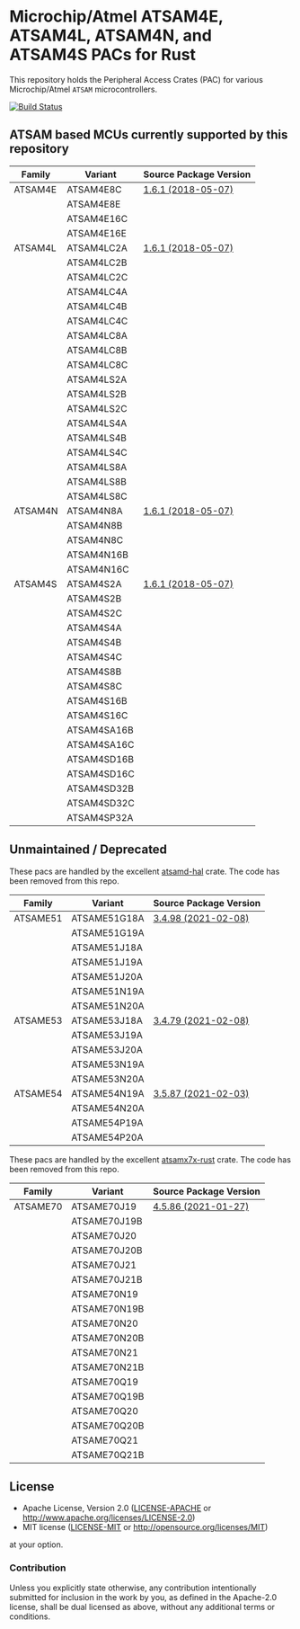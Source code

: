 # Microchip/Atmel ATSAM4E, ATSAM4L, ATSAM4N, and ATSAM4S PACs for Rust

This repository holds the Peripheral Access Crates (PAC) for various Microchip/Atmel `ATSAM` microcontrollers.

[![Build Status](https://github.com/atsam-rs/atsam-pac/workflows/Rust/badge.svg)](https://github.com/atsam-rs/atsam-pac/actions)

## ATSAM based MCUs currently supported by this repository

| Family   | Variant      | Source Package Version                                                             |
|----------|--------------|------------------------------------------------------------------------------------|
| ATSAM4E  | ATSAM4E8C    | [1.6.1 (2018-05-07)](https://keilpack.azureedge.net/pack/Keil.SAM4_DFP.1.6.1.pack) |
|          | ATSAM4E8E    |                                                                                    |
|          | ATSAM4E16C   |                                                                                    |
|          | ATSAM4E16E   |                                                                                    |
| ATSAM4L  | ATSAM4LC2A   | [1.6.1 (2018-05-07)](https://keilpack.azureedge.net/pack/Keil.SAM4_DFP.1.6.1.pack) |
|          | ATSAM4LC2B   |                                                                                    |
|          | ATSAM4LC2C   |                                                                                    |
|          | ATSAM4LC4A   |                                                                                    |
|          | ATSAM4LC4B   |                                                                                    |
|          | ATSAM4LC4C   |                                                                                    |
|          | ATSAM4LC8A   |                                                                                    |
|          | ATSAM4LC8B   |                                                                                    |
|          | ATSAM4LC8C   |                                                                                    |
|          | ATSAM4LS2A   |                                                                                    |
|          | ATSAM4LS2B   |                                                                                    |
|          | ATSAM4LS2C   |                                                                                    |
|          | ATSAM4LS4A   |                                                                                    |
|          | ATSAM4LS4B   |                                                                                    |
|          | ATSAM4LS4C   |                                                                                    |
|          | ATSAM4LS8A   |                                                                                    |
|          | ATSAM4LS8B   |                                                                                    |
|          | ATSAM4LS8C   |                                                                                    |
| ATSAM4N  | ATSAM4N8A    | [1.6.1 (2018-05-07)](https://keilpack.azureedge.net/pack/Keil.SAM4_DFP.1.6.1.pack) |
|          | ATSAM4N8B    |                                                                                    |
|          | ATSAM4N8C    |                                                                                    |
|          | ATSAM4N16B   |                                                                                    |
|          | ATSAM4N16C   |                                                                                    |
| ATSAM4S  | ATSAM4S2A    | [1.6.1 (2018-05-07)](https://keilpack.azureedge.net/pack/Keil.SAM4_DFP.1.6.1.pack) |
|          | ATSAM4S2B    |                                                                                    |
|          | ATSAM4S2C    |                                                                                    |
|          | ATSAM4S4A    |                                                                                    |
|          | ATSAM4S4B    |                                                                                    |
|          | ATSAM4S4C    |                                                                                    |
|          | ATSAM4S8B    |                                                                                    |
|          | ATSAM4S8C    |                                                                                    |
|          | ATSAM4S16B   |                                                                                    |
|          | ATSAM4S16C   |                                                                                    |
|          | ATSAM4SA16B  |                                                                                    |
|          | ATSAM4SA16C  |                                                                                    |
|          | ATSAM4SD16B  |                                                                                    |
|          | ATSAM4SD16C  |                                                                                    |
|          | ATSAM4SD32B  |                                                                                    |
|          | ATSAM4SD32C  |                                                                                    |
|          | ATSAM4SP32A  |                                                                                    |

## Unmaintained / Deprecated

These pacs are handled by the excellent [atsamd-hal](https://crates.io/crates/atsamd-hal) crate.
The code has been removed from this repo.

| Family   | Variant      | Source Package Version                                                             |
|----------|--------------|------------------------------------------------------------------------------------|
| ATSAME51 | ATSAME51G18A | [3.4.98 (2021-02-08)](https://packs.download.microchip.com)                        |
|          | ATSAME51G19A |                                                                                    |
|          | ATSAME51J18A |                                                                                    |
|          | ATSAME51J19A |                                                                                    |
|          | ATSAME51J20A |                                                                                    |
|          | ATSAME51N19A |                                                                                    |
|          | ATSAME51N20A |                                                                                    |
| ATSAME53 | ATSAME53J18A | [3.4.79 (2021-02-08)](https://packs.download.microchip.com)                        |
|          | ATSAME53J19A |                                                                                    |
|          | ATSAME53J20A |                                                                                    |
|          | ATSAME53N19A |                                                                                    |
|          | ATSAME53N20A |                                                                                    |
| ATSAME54 | ATSAME54N19A | [3.5.87 (2021-02-03)](https://packs.download.microchip.com)                        |
|          | ATSAME54N20A |                                                                                    |
|          | ATSAME54P19A |                                                                                    |
|          | ATSAME54P20A |                                                                                    |

These pacs are handled by the excellent [atsamx7x-rust](https://crates.io/crates/atsamx7x-hal) crate.
The code has been removed from this repo.

| Family   | Variant      | Source Package Version                                                             |
|----------|--------------|------------------------------------------------------------------------------------|
| ATSAME70 | ATSAME70J19  | [4.5.86 (2021-01-27)](https://packs.download.microchip.com)                        |
|          | ATSAME70J19B |                                                                                    |
|          | ATSAME70J20  |                                                                                    |
|          | ATSAME70J20B |                                                                                    |
|          | ATSAME70J21  |                                                                                    |
|          | ATSAME70J21B |                                                                                    |
|          | ATSAME70N19  |                                                                                    |
|          | ATSAME70N19B |                                                                                    |
|          | ATSAME70N20  |                                                                                    |
|          | ATSAME70N20B |                                                                                    |
|          | ATSAME70N21  |                                                                                    |
|          | ATSAME70N21B |                                                                                    |
|          | ATSAME70Q19  |                                                                                    |
|          | ATSAME70Q19B |                                                                                    |
|          | ATSAME70Q20  |                                                                                    |
|          | ATSAME70Q20B |                                                                                    |
|          | ATSAME70Q21  |                                                                                    |
|          | ATSAME70Q21B |                                                                                    |

## License

- Apache License, Version 2.0 ([LICENSE-APACHE](LICENSE-APACHE) or
  http://www.apache.org/licenses/LICENSE-2.0)
- MIT license ([LICENSE-MIT](LICENSE-MIT) or http://opensource.org/licenses/MIT)

at your option.

### Contribution

Unless you explicitly state otherwise, any contribution intentionally submitted for inclusion in the
work by you, as defined in the Apache-2.0 license, shall be dual licensed as above, without any
additional terms or conditions.
